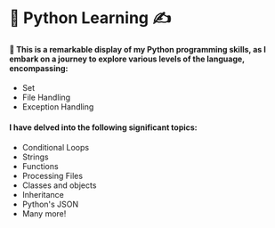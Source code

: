 # 📖 Python Learning ✍️

<h4> 🚀 This is a remarkable display of my Python programming skills, as I embark on a journey to explore various levels of the language, encompassing: </h4>

<ul>

<li>Set</li>  
<li>File Handling</li>
<li>Exception Handling</li>
</ul>


<h4> I have delved into the following significant topics: </h4>

<ul>
<li>Conditional Loops</li>
<li>Strings</li>
<li>Functions</li>
<li>Processing Files</li> 
<li>Classes and objects</li>
<li>Inheritance</li>   
<li>Python's JSON</li>
<li>Many more!</li>
</ul>
